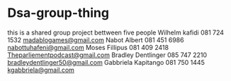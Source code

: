 # Dsa-group-thing
this is a shared group project bettween five people
Wilhelm kafidi 081 724 1532 madablogames@gmail.com
Nabot Albert 081 451 6986 nabottuhafeni@gmail.com
Moses Fillipus 081 409 2418 Theparliementpodcast@gmail.com
Bradley Dentlinger 085 747 2210 bradleydentlinger50@gmail.com
Gabbriela Kapitango 081 750 1445 kgabbriela@gmail.com
